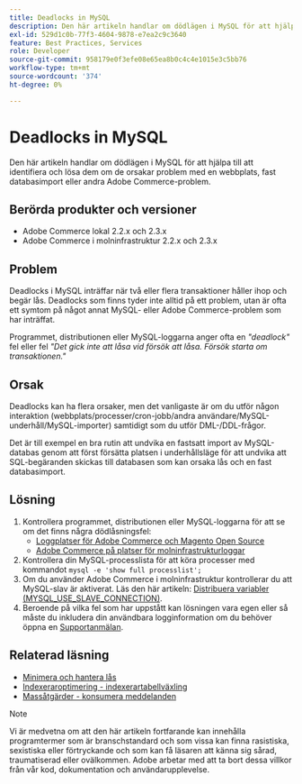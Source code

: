 ```yaml
---
title: Deadlocks in MySQL
description: Den här artikeln handlar om dödlägen i MySQL för att hjälpa till att identifiera och lösa dem om de orsakar problem med en webbplats, fast databasimport eller andra Adobe Commerce-problem.
exl-id: 529d1c0b-77f3-4604-9878-e7ea2c9c3640
feature: Best Practices, Services
role: Developer
source-git-commit: 958179e0f3efe08e65ea8b0c4c4e1015e3c5bb76
workflow-type: tm+mt
source-wordcount: '374'
ht-degree: 0%

---
```


# Deadlocks in MySQL

Den här artikeln handlar om dödlägen i MySQL för att hjälpa till att identifiera och lösa dem om de orsakar problem med en webbplats, fast databasimport eller andra Adobe Commerce-problem.

## Berörda produkter och versioner

* Adobe Commerce lokal 2.2.x och 2.3.x
* Adobe Commerce i molninfrastruktur 2.2.x och 2.3.x

## Problem

Deadlocks i MySQL inträffar när två eller flera transaktioner håller ihop och begär lås. Deadlocks som finns tyder inte alltid på ett problem, utan är ofta ett symtom på något annat MySQL- eller Adobe Commerce-problem som har inträffat.

Programmet, distributionen eller MySQL-loggarna anger ofta en *&quot;deadlock&quot;* fel eller fel *&quot;Det gick inte att låsa vid försök att låsa. Försök starta om transaktionen.&quot;*

## Orsak

Deadlocks kan ha flera orsaker, men det vanligaste är om du utför någon interaktion (webbplats/processer/cron-jobb/andra användare/MySQL-underhåll/MySQL-importer) samtidigt som du utför DML-/DDL-frågor.

Det är till exempel en bra rutin att undvika en fastsatt import av MySQL-databas genom att först försätta platsen i underhållsläge för att undvika att SQL-begäranden skickas till databasen som kan orsaka lås och en fast databasimport.

## Lösning

1. Kontrollera programmet, distributionen eller MySQL-loggarna för att se om det finns några dödlåsningsfel:
   * [Loggplatser för Adobe Commerce och Magento Open Source](https://experienceleague.adobe.com/docs/commerce-operations/configuration-guide/cli/enable-logging.html)
   * [Adobe Commerce på platser för molninfrastrukturloggar](https://experienceleague.adobe.com/docs/commerce-cloud-service/user-guide/develop/test/log-locations.html)
1. Kontrollera din MySQL-processlista för att köra processer med kommandot `mysql -e 'show full processlist';`
1. Om du använder Adobe Commerce i molninfrastruktur kontrollerar du att MySQL-slav är aktiverat. Läs den här artikeln: [Distribuera variabler (MYSQL\_USE\_SLAVE\_CONNECTION)](https://experienceleague.adobe.com/docs/commerce-cloud-service/user-guide/configure/env/stage/variables-deploy.html#mysql_use_slave_connection).
1. Beroende på vilka fel som har uppstått kan lösningen vara egen eller så måste du inkludera din användbara logginformation om du behöver öppna en [Supportanmälan](/help/help-center-guide/help-center/magento-help-center-user-guide.md#submit-ticket).

## Relaterad läsning

* [Minimera och hantera lås](https://dev.mysql.com/doc/refman/5.7/en/innodb-deadlocks-handling.html)
* [Indexeraroptimering - indexerartabellväxling](https://developer.adobe.com/commerce/php/development/components/indexing/optimization/)
* [Massåtgärder - konsumera meddelanden](https://developer.adobe.com/commerce/php/development/components/message-queues/bulk-operations/)

>[!NOTE]
>
>Vi är medvetna om att den här artikeln fortfarande kan innehålla programtermer som är branschstandard och som vissa kan finna rasistiska, sexistiska eller förtryckande och som kan få läsaren att känna sig sårad, traumatiserad eller ovälkommen. Adobe arbetar med att ta bort dessa villkor från vår kod, dokumentation och användarupplevelse.
